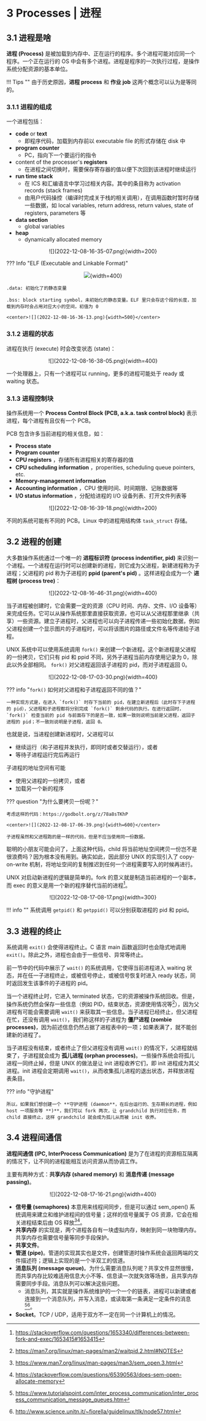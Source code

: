 # 3 Processes | 进程

## 3.1 进程是啥

**进程 (Process)** 是被加载到内存中、正在运行的程序。多个进程可能对应同一个程序。一个正在运行的 OS 中会有多个进程。进程是程序的一次执行过程，是操作系统分配资源的基本单位。

!!! Tips ""
    由于历史原因，**进程 process** 和 **作业 job** 这两个概念可以认为是等同的。

### 3.1.1 进程的组成

一个进程包括：

- **code** or **text** 
    - 即程序代码，加载到内存前以 executable file 的形式存储在 disk 中
- **program counter** 
    - PC，指向下一个要运行的指令
- content of the processer's **registers** 
    - 在进程之间切换时，需要保存寄存器的值以便下次回到该进程时继续运行
- **run time stack** 
    - 在 ICS 和汇编语言中学习过相关内容。其中的条目称为 activation records (stack frames)
    - 由用户代码操控（编译时完成关于栈的相关调用），在调用函数时暂时存储一些数据，如 local variables, return address, return values, state of registers, parameters 等
- **data section** 
    - global variables
- **heap** 
    - dynamically allocated memory

<center>![](2022-12-08-16-35-07.png){width=200}</center>

??? Info "ELF (Executable and Linkable Format)"
    <center>![](2022-12-08-16-35-45.png){width=400}</center>

    .data: 初始化了的静态变量
    
    .bss: block starting symbol，未初始化的静态变量。ELF 里只会存这个段的长度，加载到内存时会占用对应大小的空间，初值为 0

    <center>![](2022-12-08-16-36-13.png){width=500}</center>

### 3.1.2 进程的状态

进程在执行 (execute) 时会改变状态 (state)：

<center>![](2022-12-08-16-38-05.png){width=400}</center>

一个处理器上，只有一个进程可以 running，更多的进程可能处于 ready 或 waiting 状态。

### 3.1.3 进程控制块

操作系统用一个 **Process Control Block (PCB, a.k.a. task control block)** 表示进程，每个进程有且仅有一个 PCB。

PCB 包含许多当前进程的相关信息，如：

   - **Process state** 
   - **Program counter** 
   - **CPU registers** ，存储所有进程相关的寄存器的值
   - **CPU scheduling information** ，properities, scheduling queue pointers, etc.
   - **Memory-management information** 
   - **Accounting information** ，CPU 使用时间、时间期限、记账数据等
   - **I/O status information** ，分配给进程的 I/O 设备列表、打开文件列表等

<center>![](2022-12-08-16-39-18.png){width=200}</center>

不同的系统可能有不同的 PCB。Linux 中的进程用结构体 `task_struct` 存储。

## 3.2 进程的创建

大多数操作系统通过一个唯一的 **进程标识符 (process indentifier, pid)** 来识别一个进程。一个进程在运行时可以创建新的进程，则它成为父进程，新建进程称为子进程；父进程的 pid 称为子进程的 **ppid (parent's pid)** 。这样进程会成为一个 **进程树 (process tree)**：

<center>![](2022-12-08-16-46-31.png){width=400}</center>

当子进程被创建时，它会需要一定的资源（CPU 时间、内存、文件、I/O 设备等）来完成任务。它可以从操作系统那里直接获取资源，也可以从父进程那里继承（共享）一些资源。建立子进程时，父进程也可以向子进程传递一些初始化数据，例如父进程创建一个显示图片的子进程时，可以将该图片的路径或文件名等传递给子进程。

UNIX 系统中可以使用系统调用 `fork()` 来创建一个新进程。这个新进程是父进程的一份拷贝，它们只有 pid 和 ppid 不同，另外子进程当前内存使用记录为 0，除此以外全部相同。 `fork()` 对父进程返回该子进程的 pid，而对子进程返回 0。

<center>![](2022-12-08-17-03-30.png){width=400}</center>

??? info "`fork()` 如何对父进程和子进程返回不同的值？"

    一种实现方式是，在进入 `fork()` 时存下当前的 pid，在建立新进程后（此时存下子进程的 pid），父进程和子进程都将分别完成 `fork()` 剩余代码的执行。在进行返回时， `fork()` 检查当前的 pid 与前面存下的是否一致，如果一致则说明当前是父进程，返回子进程的 pid；不一致则说明是子进程，返回 0。

也就是说，当进程创建新进程时，父进程可以

- 继续运行（和子进程并发执行，即同时或者交替运行），或者
- 等待子进程运行完后再运行

子进程的地址空间有可能

- 使用父进程的一份拷贝，或者
- 加载另一个新的程序

??? question "为什么要拷贝一份呢？"

    考虑这样的代码：https://godbolt.org/z/78a8sTKhP
    
    <center>![](2022-12-08-17-06-39.png){width=600}</center>
    
    子进程虽然和父进程跑的是一样的代码，但是不应当使用同一份数据。

聪明的小朋友可能会问了，上面这种代码，child 将当前地址空间拷贝一份岂不是很浪费吗？因为根本没有用到。确实如此，因此部分 UNIX 的实现引入了 copy-on-write 机制，将地址空间的复制推迟到任何一个进程需要写入的时候再进行。

UNIX 对启动新进程的逻辑是简单的。fork 的意义就是制造当前进程的一个副本，而 exec 的意义是用一个新的程序替代当前的进程[^1]。

<center>![](2022-12-08-17-08-17.png){width=300}</center>

!!! info ""
    系统调用 `getpid()` 和 `getppid()` 可以分别获取进程的 pid 和 ppid。

[^1]: https://stackoverflow.com/questions/1653340/differences-between-fork-and-exec/1653415#1653415
    

## 3.3 进程的终止

系统调用 `exit()` 会使得进程终止。C 语言 main 函数返回时也会隐式地调用 `exit()`。除此之外，进程也会由于一些信号、异常等终止。

前一节中的代码中展示了 `wait()` 的系统调用，它使得当前进程进入 waiting 状态，并在任一子进程终止，或被信号停止，或被信号恢复时进入 ready 状态，同时返回发生该事件的子进程的 pid。

当一个进程终止时，它进入 terminated 状态，它的资源被操作系统回收。但是，操作系统仍然会保存一些信息（例如 PID，结束状态，资源使用情况等[^2]），因为父进程有可能会需要调用 `wait()` 来获取其一些信息。当子进程已经终止，但父进程在忙，还没有调用 `wait()`，我们称这样的子进程为 **僵尸进程 (zombie processes)**，因为前述信息仍然占据了进程表中的一项；如果表满了，就不能创建新的进程了。

[^2]: https://man7.org/linux/man-pages/man2/waitpid.2.html#NOTES

当子进程没有结束，或者终止了但父进程没有调用 `wait()` 的情况下，父进程就结束了，子进程就会成为 **孤儿进程 (orphan processes)**。一些操作系统会将孤儿进程一同终止掉，但是 UNIX 的做法是让 init 进程收养它们，即 init 进程成为其父进程。init 进程会定期调用 `wait()`，从而收集孤儿进程的退出状态，并释放进程表条目。

??? info "守护进程"

    所以，如果我们想创建一个 **守护进程 (daemon**，在后台运行的、生存期长的进程，例如 host 一项服务等 **)**，我们可以 fork 两次，让 grandchild 执行对应任务，而 child 直接终止，这样 grandchild 就会成为孤儿从而被 init 收养。

## 3.4 进程间通信

**进程间通信 (IPC, InterProcess Communication)** 是为了在进程的资源相互隔离的情况下，让不同的进程能相互访问资源从而协调工作。

​主要有两种方式：**共享内存 (shared memory)** 和 **消息传递 (message passing)**。

<center>![](2022-12-08-17-16-21.png){width=400}</center>

- **信号量 (semaphores)** 本意用来线程间同步，但是可以通过 sem_open() 系统调用来建立和维护进程间的信号量；这样的信号量属于 OS 资源，它会在相关进程结束后由 OS 释放[^3][^4]。
- **共享内存** 的实现是，两个进程各自有一块虚拟内存，映射到同一块物理内存。共享内存也需要信号量等同步手段保护。
- **​共享文件**。
- **​管道 (pipe)**。管道的实现其实也是文件，创建管道时操作系统会返回两端的文件描述符；逻辑上实现的是一个半双工的信道。
- **​消息队列 (message queue)**。为什么需要消息队列呢？共享文件显然很慢，而共享内存比较难适用信息大小不等、信息读一次就失效等场景，且共享内存需要同步手段。消息队列可以解决这些问题。
    - 消息队列，其实就是操作系统维护的一个一个的链表，进程可以新建或者连接到一个消息队列，并写入消息，或读取第一条满足一定条件的消息[^5][^6]。
- **​Socket**。TCP / UDP，适用于双方不一定在同一个计算机上的情况。

[^3]: https://www.man7.org/linux/man-pages/man3/sem_open.3.html
[^4]: https://stackoverflow.com/questions/65390563/does-sem-open-allocate-memory
[^5]: https://www.tutorialspoint.com/inter_process_communication/inter_process_communication_message_queues.htm
[^6]: http://www.science.unitn.it/~fiorella/guidelinux/tlk/node57.html